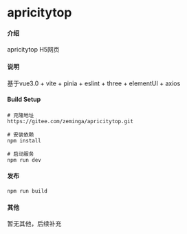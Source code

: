 # apricitytop

#### 介绍
apricitytop H5网页

#### 说明
基于vue3.0 + vite + pinia + eslint + three + elementUI + axios

#### Build Setup
```
# 克隆地址
https://gitee.com/zeminga/apricitytop.git

# 安装依赖
npm install

# 启动服务
npm run dev
```

#### 发布
```
npm run build
```

#### 其他
暂无其他，后续补充


